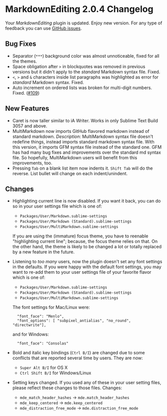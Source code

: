 # MarkdownEditing 2.0.4 Changelog

Your _MarkdownEditing_ plugin is updated. Enjoy new version. For any type of feedback you can use [GitHub issues][issues].

## Bug Fixes

* Separator (`***`) background color was almost unnoticeable, fixed for all the themes.
* Space obligation after `>` in blockquotes was removed in previous versions but it didn't apply to the _standard_ Markdown syntax file. Fixed.
* `<`, `>` and `&` characters inside list paragraphs was highlighted as error for _standard_ Markdown syntax. Fixed.
* Auto increment on ordered lists was broken for multi-digit numbers. Fixed. ([#109][])

## New Features

* Caret is now taller similar to iA Writer. Works in only Sublime Text Build 3057 and above.
* MultiMarkdown now imports GitHub flavored markdown instead of standard markdown.
    _Description_: MultiMarkdown syntax file doesn't redefine things, instead imports standard markdown syntax file. With this version, it imports GFM syntax file instead of the standard one. GFM has had many bug fixes and improvements over the standard md syntax file. So hopefully, MultiMarkdown users will benefit from this improvements, too.
* Pressing `Tab` on a blank list item now indents it. `Shift Tab` will do the reverse. List bullet will change on each indent/unindent.

## Changes

* Highlighting current line is now disabled. If you want it back, you can do so in your user settings file which is one of:
    - `Packages/User/Markdown.sublime-settings`
    - `Packages/User/Markdown (Standard).sublime-settings`
    - `Packages/User/MultiMarkdown.sublime-settings`

    If you are using the (immature) focus theme, you have to reenable "highlighting current line"; because, the focus theme relies on that. On the other hand, the theme is likely to be changed a lot or totally replaced by a new feature in the future.

* Listening to _too many_ users, now the plugin doesn't set any font settings in the defaults. If you were happy with the default font settings, you may want to re-add them to your user settings file of your favorite flavor which is one of:
    - `Packages/User/Markdown.sublime-settings`
    - `Packages/User/Markdown (Standard).sublime-settings`
    - `Packages/User/MultiMarkdown.sublime-settings`

    The font settings for Mac/Linux were:

        "font_face": "Menlo",
        "font_options": [ "subpixel_antialias", "no_round", "directwrite"],

    and for Windows:

        "font_face": "Consolas"

* Bold and italic key bindings (`Ctrl B/I`) are changed due to some conflicts that are reported several time by users. They are now:
    - `Super Alt B/I` for OS X
    - `Ctrl Shift B/I` for Windows/Linux

* Setting keys changed. If you used any of these in your user setting files, please reflect these changes to those files. Changes:
    * `mde_match_header_hashes`       -> `mde.match_header_hashes`
    * `mde_keep_centered`             -> `mde.keep_centered`
    * `mde_distraction_free_mode`     -> `mde.distraction_free_mode`

[issues]: https://github.com/SublimeText-Markdown/MarkdownEditing/issues
[#109]: https://github.com/SublimeText-Markdown/MarkdownEditing/issues/109
